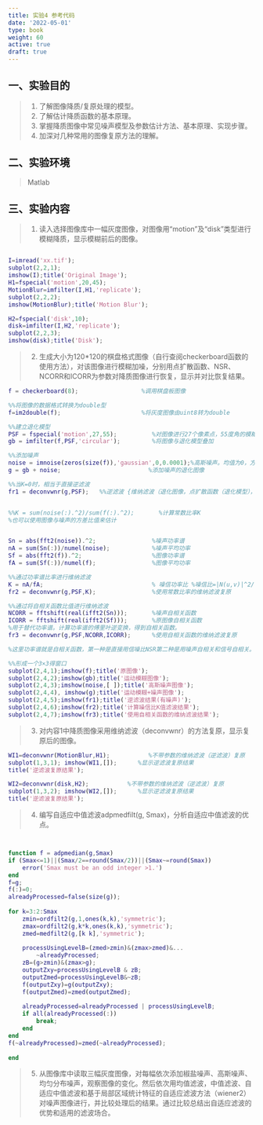 ```yaml
---
title: 实验4 参考代码
date: '2022-05-01'
type: book
weight: 60
active: true
draft: true
---
```


## 一、实验目的

> 1.	了解图像降质/复原处理的模型。
> 2.	了解估计降质函数的基本原理。
> 3.	掌握降质图像中常见噪声模型及参数估计方法、基本原理、实现步骤。
> 4.	加深对几种常用的图像复原方法的理解。


## 二、实验环境

> Matlab

## 三、实验内容

> 1.	读入选择图像库中一幅灰度图像，对图像用“motion”及“disk”类型进行模糊降质，显示模糊前后的图像。

```matlab

I=imread('xx.tif');
subplot(2,2,1);
imshow(I);title('Original Image');
H1=fspecial('motion',20,45);
MotionBlur=imfilter(I,H1,'replicate');
subplot(2,2,2);
imshow(MotionBlur);title('Motion Blur');

H2=fspecial('disk',10);
disk=imfilter(I,H2,'replicate');
subplot(2,2,3);
imshow(disk);title('Disk');
```


> 2.	生成大小为120*120的棋盘格式图像（自行查阅checkerboard函数的使用方法），对该图像进行模糊加噪，分别用点扩散函数、NSR、NCORR和ICORR为参数对降质图像进行恢复，显示并对比恢复结果。

```matlab
f = checkerboard(8);                  %调用棋盘板图像

%%将图像的数据格式转换为double型
f=im2double(f);                       %将灰度图像由uint8转为double

%%建立退化模型
PSF = fspecial('motion',27,55);          %对图像进行27个像素点，55度角的模糊建模                     
gb = imfilter(f,PSF,'circular');         %将图像与退化模型叠加 

%%添加噪声
noise = imnoise(zeros(size(f)),'gaussian',0,0.0001);%高斯噪声。均值为0，方差0.002  
g = gb + noise;                         %添加噪声的退化图像

%%当K=0时，相当于直接逆滤波
fr1 = deconvwnr(g,PSF);   %%逆滤波 {维纳滤波（退化图像，点扩散函数（退化模型），噪信比为0）}


%%K = sum(noise(:).^2)/sum(f(:).^2);       %计算常数比率K                 
%也可以使用图像与噪声的方差比值来估计


Sn = abs(fft2(noise)).^2;                %噪声功率谱                   
nA = sum(Sn(:))/numel(noise);            %噪声平均功率                   
Sf = abs(fft2(f)).^2;                    %图像功率谱                   
fA = sum(Sf(:))/numel(f);                %图像平均功率   

%%通过功率谱比率进行维纳滤波
K = nA/fA;                               % 噪信功率比 %噪信比=|N(u,v)|^2/|F(u,v)|^2
fr2 = deconvwnr(g,PSF,K);                %使用常数比率的维纳滤波复原

%%通过将自相关函数比值进行维纳滤波
NCORR = fftshift(real(ifft2(Sn)));       %噪声自相关函数
ICORR = fftshift(real(ifft2(Sf)));       %原图像自相关函数
%用于替代功率谱。计算功率谱的傅里叶逆变换，得到自相关函数。
fr3 = deconvwnr(g,PSF,NCORR,ICORR);      %使用自相关函数的维纳滤波复原

%这里功率谱就是自相关函数，第一种是直接用信噪比NSR第二种是用噪声自相关和信号自相关。

%%形成一个3×3得窗口
subplot(2,4,1);imshow(f);title('原图像');
subplot(2,4,2);imshow(gb);title('运动模糊图像');
subplot(2,4,3);imshow(noise,[ ]);title('高斯噪声图像');
subplot(2,4,4), imshow(g);title('运动模糊+噪声图像');
subplot(2,4,5);imshow(fr1);title('逆滤波结果(有噪声)');
subplot(2,4,6);imshow(fr2);title('计算噪信比K值滤波结果');
subplot(2,4,7);imshow(fr3);title('使用自相关函数的维纳滤波结果');

```


>  3.	对内容1中降质图像采用维纳滤波（deconvwnr）的方法复原，显示复原后的图像。

```matlab
WI1=deconvwnr(MotionBlur,H1);           %不带参数的维纳滤波（逆滤波）复原
subplot(1,3,1); imshow(WI1,[]);      %显示逆滤波复原结果
title('逆滤波复原结果'); 

WI2=deconvwnr(disk,H2);           %不带参数的维纳滤波（逆滤波）复原
subplot(1,3,2); imshow(WI2,[]);      %显示逆滤波复原结果
title('逆滤波复原结果'); 

```


> 4.	编写自适应中值滤波adpmedfilt(g, Smax)，分析自适应中值滤波的优点。

```matlab


function f = adpmedian(g,Smax)
if (Smax<=1)||(Smax/2==round(Smax/2))||(Smax~=round(Smax))
    error('Smax must be an odd integer >1.')
end
f=g;
f(:)=0;
alreadyProcessed=false(size(g));
 
for k=3:2:Smax
    zmin=ordfilt2(g,1,ones(k,k),'symmetric');
    zmax=ordfilt2(g,k*k,ones(k,k),'symmetric');
    zmed=medfilt2(g,[k k],'symmetric');
    
    processUsingLevelB=(zmed>zmin)&(zmax>zmed)&...
        ~alreadyProcessed;
    zB=(g>zmin)&(zmax>g);
    outputZxy=processUsingLevelB & zB;
    outputZmed=processUsingLevelB&~zB;
    f(outputZxy)=g(outputZxy);
    f(outputZmed)=zmed(outputZmed);
    
    alreadyProcessed=alreadyProcessed | processUsingLevelB;
    if all(alreadyProcessed(:))
        break;
    end
end
f(~alreadyProcessed)=zmed(~alreadyProcessed);
 
end


```
> 5. 从图像库中读取三幅灰度图像，对每幅依次添加椒盐噪声、高斯噪声、均匀分布噪声，观察图像的变化。然后依次用均值滤波，中值滤波、自适应中值滤波和基于局部区域统计特征的自适应滤波方法（wiener2）对噪声图像进行，并比较处理后的结果。通过比较总结出自适应滤波的优势和适用的滤波场合。
```matlab




```